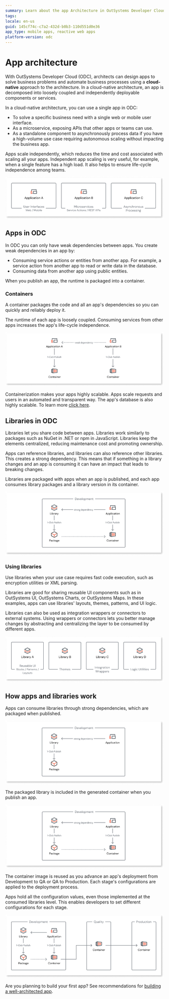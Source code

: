 ```yaml
---
summary: Learn about the app Architecture in OutSystems Developer Cloud (ODC)
tags: 
locale: en-us
guid: 145cf74c-c7a2-432d-b0b3-110d551d0e36
app_type: mobile apps, reactive web apps
platform-version: odc
---
```


# App architecture

With OutSystems Developer Cloud (ODC), architects can design apps to solve business problems and automate business processes using a **cloud-native** approach to the architecture. In a cloud-native architecture, an app is decomposed into loosely coupled and independently deployable components or services.

In a cloud-native architecture, you can use a single app in ODC:

* To solve a specific business need with a single web or mobile user interface. 
* As a microservice, exposing APIs that other apps or teams can use.
* As a standalone component to asynchronously process data if you have a high-volume use case requiring autonomous scaling without impacting the business app.

Apps scale independently, which reduces the time and cost associated with scaling all your apps. Independent app scaling is very useful, for example, when a single feature has a high load. It also helps to ensure life-cycle independence among teams.

![Different ways of building apps with ODC](images/app-architecture-diag.png)

## Apps in ODC

In ODC you can only have weak dependencies between apps. You create weak dependencies in an app by:

* Consuming service actions or entities from another app. For example, a service action from another app to read or write data in the database.
* Consuming  data from another app using public entities.

When you publish an app, the runtime is packaged into a container.

### Containers

A container packages the code and all an app's dependencies so you can quickly and reliably deploy it.

The runtime of each app is loosely coupled. Consuming services from other apps increases the app's life-cycle independence.

![How apps work in ODC](images/containers-diag.png)

Containerization makes your apps highly scalable. Apps scale requests and users in an automated and transparent way. The app's database is also highly scalable. To learn more [click here](../../architecture/intro.md#auto-scaling-1).

## Libraries in ODC

Libraries let you share code between apps. Libraries work similarly to packages such as NuGet in .NET or npm in JavaScript. Libraries keep the elements centralized, reducing maintenance cost and promoting ownership.

Apps can reference libraries, and libraries can also reference other libraries. This creates a strong dependency. This means that if something in a library changes and an app is consuming it can have an impact that leads to breaking changes.

Libraries are packaged with apps when an app is published, and each app consumes library packages and a library version in its container.

![Libraries in ODC](images/libraries-odc-diag.png)

### Using libraries

Use libraries when your use case requires fast code execution, such as encryption utilities or XML parsing.

Libraries are good for sharing reusable UI components such as in OutSystems UI, OutSystems Charts, or OutSystems Maps. In these examples, apps can use libraries' layouts, themes, patterns, and UI logic.

Libraries can also be used as integration wrappers or connectors to external systems. Using wrappers or connectors lets you better manage changes by abstracting and centralizing the layer to be consumed by different apps.

![When to use libraries in ODC](images/libraries-diag.png)

## How apps and libraries work

Apps can consume libraries through strong dependencies, which are packaged when published.

![Apps consume libraries through strong dependencies](images/app-consuming-library-diag.png)

The packaged library is included in the generated container when you publish an app.

![Library is included in the generated container](images/how-libraries-work-diag.png)

The container image is reused as you advance an app's deployment from Development to QA or QA to Production. Each stage's configurations are applied to the deployment process.

Apps hold all the configuration values, even those implemented at the consumed libraries level. This enables developers to set different configurations for each stage.

![Configurations are applied to the deployment process](images/deployment-process-diag.png)

Are you planning to build your first app? See recommendations for [building a well-architected app](recommended-architecture.md).

